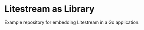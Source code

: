Litestream as Library
=====================

Example repository for embedding Litestream in a Go application.
